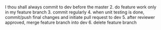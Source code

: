 I thou shall always commit to dev before the master
2. do feature work only in my feature branch
3. commit regularly
4. when unit testing is done, commit/push final changes and initiate pull request to dev
5. after reviewer approved, merge feature branch into dev
6. delete feature branch
